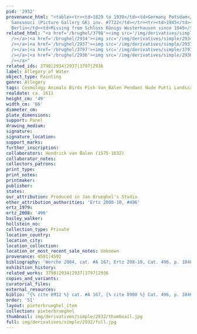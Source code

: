 ```yaml
---
pid: '2932'
provenance_html: "<table><tr><td>1829 to 1930</td><td>Germany Potsdam</td><td>Schloss
  Sanssouci (Picture Gallery GK) inv. #7722</td></tr><tr><td>1945</td><td>Germany
  Berlin</td><td>Missing from Schloss Königs Wusterhausen since 1945</td></tr></table>"
related_html: "<a href='/brughel/3798'><img src='/img/derivatives/simple/3798/thumbnail.jpg'
  /></a>|<a href='/brughel/2934'><img src='/img/derivatives/simple/2934/thumbnail.jpg'
  /></a>|<a href='/brughel/2937'><img src='/img/derivatives/simple/2937/thumbnail.jpg'
  /></a>|<a href='/brughel/3797'><img src='/img/derivatives/simple/3797/thumbnail.jpg'
  /></a>|<a href='/brughel/2936'><img src='/img/derivatives/simple/2936/thumbnail.jpg'
  /></a>"
related_ids: 3798|2934|2937|3797|2936
label: Allegory of Water
object_type: Painting
genre: Allegory
tags: Cosmology Animals Birds Fish Van_Balen Pendant Nude Putti Landscape
realdate: ca. 1611
height_cm: '49'
width_cm: '86'
diameter_cm: 
plate_dimensions: 
support: Panel
drawing_medium: 
signature: 
signature_location: 
support_marks: 
further_inscription: 
collaborators: Hendrick van Balen (1575-1632)
collaborator_notes: 
collectors_patrons: 
print_type: 
print_notes: 
printmaker: 
publisher: 
states: 
our_attribution: Produced in Jan Brueghel's Studio
other_attribution_authorities: 'Ertz 2008-10, #496'
ertz_1979: 
ertz_2008: '496'
bailey_walker: 
hollstein_no: 
collection_type: Private
location_country: 
location_city: 
location_collection: 
location_or_most_recent_sale_notes: Unknown
provenance: 4591|4592
bibliography: 'Werche 2004, cat. #A 167; Ertz 208-10, Cat. 496, p. 1046'
exhibition_history: 
related_works: 3798|2934|2937|3797|2936
copies_and_variants: 
curatorial_files: 
external_resources: 
biblio: "{% cite 8912 %} cat. #A 167, {% cite 8900 %} Cat. 496, p. 1046"
order: '51'
layout: pieterbrueghel_item
collection: pieterbrueghel
thumbnail: img/derivatives/simple/2932/thumbnail.jpg
full: img/derivatives/simple/2932/full.jpg
---
```

